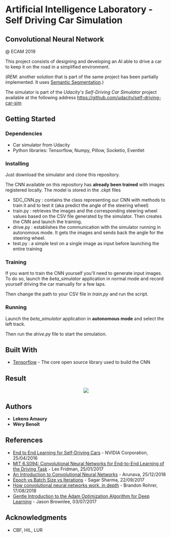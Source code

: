 # Artificial Intelligence Laboratory - <br/>Self Driving Car Simulation
## Convolutional Neural Network
@ ECAM 2019

This project consists of designing and developing an AI able to drive a car to keep it on the road in a simplified environment. 

(*REM*: another solution that is part of the same project has been partially implemented. It uses [Semantic Segmentation](https://github.com/amaurylekens/SDC_Segnet).)

The simulator is part of the *Udacity's Self-Driving Car Simulator* project available at the following address https://github.com/udacity/self-driving-car-sim

## Getting Started

### Dependencies

- Car simulator from Udacity
- Python libraries: Tensorflow, Numpy, Pillow, Socketio, Eventlet


### Installing

Just download the simulator and clone this repository. 

The CNN available on this repository has **already been trained** with images registered locally. The model is stored in the .ckpt files

* SDC_CNN.py : contains the class representing our CNN with methods to train it and to test it (aka predict the angle of the steering wheel)
* train.py : retrieves the images and the corresponding steering wheel values based on the CSV file generated by the simulator. Then creates the CNN and launch the training.
* drive.py : establishes the communication with the simulator running in autonomous mode. It gets the images and sends back the angle for the steering wheel.
* test.py : a simple test on a single image as input before launching the entire training

### Training

If you want to train the CNN yourself you'll need to generate input images. To do so, launch the *beta_simulator* 
application in normal mode and record yourself driving the car manually for a few laps.

Then change the path to your CSV file in *train.py* and run the script.

### Running
Launch the *beta_simulator* application in **autonomous mode** and select the left track.

Then run the *drive.py* file to start the simulation.

## Built With

* [Tensorflow](https://www.tensorflow.org/) - The core open source library used to build the CNN

## Result

<p align="center">
  <img src="result.gif"/>
</p>

## Authors

* **Lekens Amaury**
* **Wéry Benoît**


## References ##

* [End to End Learning for Self-Driving Cars](https://arxiv.org/pdf/1604.07316.pdf) - NVIDIA Corporation, 25/04/2016
* [MIT 6.S094: Convolutional Neural Networks for End-to-End Learning of the Driving Task](https://www.youtube.com/watch?v=U1toUkZw6VI&list=PLrAXtmErZgOeiKm4sgNOknGvNjby9efdf&index=11) - Lex Fridman, 25/01/2017
* [An Introduction to Convolutional Neural Networks](https://towardsdatascience.com/convolutional-neural-network-17fb77e76c05) - Arunava, 25/12/2018
* [Epoch vs Batch Size vs Iterations](https://towardsdatascience.com/epoch-vs-iterations-vs-batch-size-4dfb9c7ce9c9) - Sagar Sharma, 22/09/2017
* [How convolutional neural networks work, in depth](https://www.youtube.com/watch?v=JB8T_zN7ZC0) - Brandon Rohrer, 17/08/2018
* [Gentle Introduction to the Adam Optimization Algorithm for Deep Learning](https://machinelearningmastery.com/adam-optimization-algorithm-for-deep-learning/) - Jason Brownlee, 03/07/2017
## Acknowledgments

* CBF, HIL, LUR
